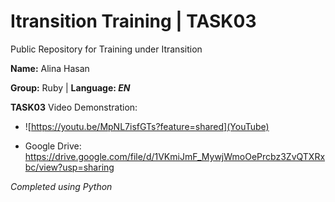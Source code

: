 # Itransition Training | TASK03
Public Repository for Training under Itransition 

 **Name:** Alina Hasan
 
 **Group:** Ruby | **Language: *EN***

**TASK03** 
Video Demonstration: 

* ![https://youtu.be/MpNL7isfGTs?feature=shared](YouTube)

* Google Drive: https://drive.google.com/file/d/1VKmiJmF_MywjWmoOePrcbz3ZvQTXRxbc/view?usp=sharing 

*Completed using Python*

